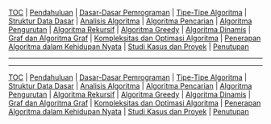 [TOC](README.md) | [Pendahuluan](Pendahuluan.md) | [Dasar-Dasar Pemrograman](DasarPemrograman.md) | [Tipe-Tipe Algoritma](TipeAlgoritma.md) | [Struktur Data Dasar](StrukturDataDasar.md) | [Analisis Algoritma](AnalisisAlgoritma.md) | [Algoritma Pencarian](AlgoritmaPencarian.md) | [Algoritma Pengurutan](AlgoritmaPengurutan.md) | [Algoritma Rekursif](AlgoritmaRekursif.md) | [Algoritma Greedy](AlgoritmaGreedy.md) | [Algoritma Dinamis](AlgoritmaDinamis.md) | [Graf dan Algoritma Graf](AlgoritmaGraf.md) | [Kompleksitas dan Optimasi Algoritma](KompleksitasdanOptimasiAlgoritma.md) | [Penerapan Algoritma dalam Kehidupan Nyata](PenerapanAlgoritma.md) | [Studi Kasus dan Proyek](StudiKasus.md) | [Penutupan](Penutupan.md)

---

---
[TOC](README.md) | [Pendahuluan](Pendahuluan.md) | [Dasar-Dasar Pemrograman](DasarPemrograman.md) | [Tipe-Tipe Algoritma](TipeAlgoritma.md) | [Struktur Data Dasar](StrukturDataDasar.md) | [Analisis Algoritma](AnalisisAlgoritma.md) | [Algoritma Pencarian](AlgoritmaPencarian.md) | [Algoritma Pengurutan](AlgoritmaPengurutan.md) | [Algoritma Rekursif](AlgoritmaRekursif.md) | [Algoritma Greedy](AlgoritmaGreedy.md) | [Algoritma Dinamis](AlgoritmaDinamis.md) | [Graf dan Algoritma Graf](AlgoritmaGraf.md) | [Kompleksitas dan Optimasi Algoritma](KompleksitasdanOptimasiAlgoritma.md) | [Penerapan Algoritma dalam Kehidupan Nyata](PenerapanAlgoritma.md) | [Studi Kasus dan Proyek](StudiKasus.md) | [Penutupan](Penutupan.md)

